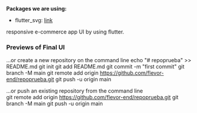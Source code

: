 

**Packages we are using:**

- flutter_svg: [link](https://pub.dev/packages/flutter_svg)

responsive e-commerce app UI by using flutter.

### Previews of Final UI

…or create a new repository on the command line
echo "# repoprueba" >> README.md
git init
git add README.md
git commit -m "first commit"
git branch -M main
git remote add origin https://github.com/flevor-end/repoprueba.git
git push -u origin main
                

…or push an existing repository from the command line                
git remote add origin https://github.com/flevor-end/repoprueba.git
git branch -M main
git push -u origin main
